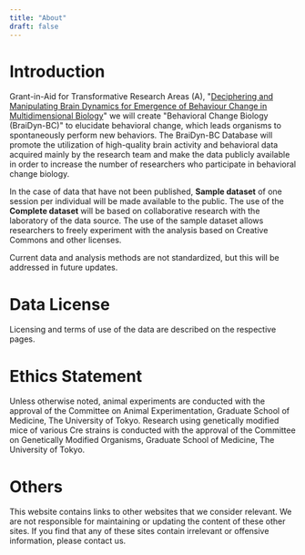 ```yaml
---
title: "About"
draft: false
---
```


# Introduction

Grant-in-Aid for Transformative Research Areas (A), "[Deciphering and Manipulating Brain Dynamics for Emergence of Behaviour Change in Multidimensional Biology](https://braidyn-bc.jp/)" we will create "Behavioral Change Biology (BraiDyn-BC)" to elucidate behavioral change, which leads organisms to spontaneously perform new behaviors. The BraiDyn-BC Database will promote the utilization of high-quality brain activity and behavioral data acquired mainly by the research team and make the data publicly available in order to increase the number of researchers who participate in behavioral change biology.

In the case of data that have not been published, **Sample dataset** of one session per individual will be made available to the public. The use of the **Complete dataset** will be based on collaborative research with the laboratory of the data source. The use of the sample dataset allows researchers to freely experiment with the analysis based on Creative Commons and other licenses.

Current data and analysis methods are not standardized, but this will be addressed in future updates.

# Data License

Licensing and terms of use of the data are described on the respective pages.

# Ethics Statement

Unless otherwise noted, animal experiments are conducted with the approval of the Committee on Animal Experimentation, Graduate School of Medicine, The University of Tokyo. Research using genetically modified mice of various Cre strains is conducted with the approval of the Committee on Genetically Modified Organisms, Graduate School of Medicine, The University of Tokyo.



# Others

This website contains links to other websites that we consider relevant. We are not responsible for maintaining or updating the content of these other sites. If you find that any of these sites contain irrelevant or offensive information, please contact us.
